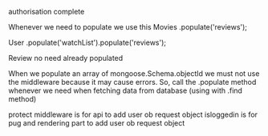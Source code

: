 authorisation complete

Whenever we need to populate we use this
Movies
    .populate('reviews');

User
    .populate('watchList').populate('reviews');

Review
    no need already populated





When we populate an array of mongoose.Schema.objectId we must not use the middleware because it may cause errors. So, call the .populate method whenever we need when fetching data from database (using with .find method)


protect middleware is for api to add user ob request object
isloggedin is for pug and rendering part to add user ob request object
